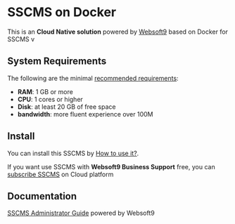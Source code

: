 # SSCMS on Docker  

This is an **Cloud Native solution** powered by [Websoft9](https://www.websoft9.com) based on Docker for SSCMS v

## System Requirements

The following are the minimal [recommended requirements](https://github.com/siteserver/cms):

* **RAM**: 1 GB or more
* **CPU**: 1 cores or higher
* **Disk**: at least 20 GB of free space
* **bandwidth**: more fluent experience over 100M  

## Install

You can install this SSCMS by [How to use it?](https://github.com/Websoft9/docker-library#how-to-use-it).   

If you want use SSCMS with **Websoft9 Business Support** free, you can [subscribe SSCMS](https://www.websoft9.com/apps) on Cloud platform

## Documentation

[SSCMS Administrator Guide](https://support.websoft9.com/docs/sscms) powered by Websoft9
